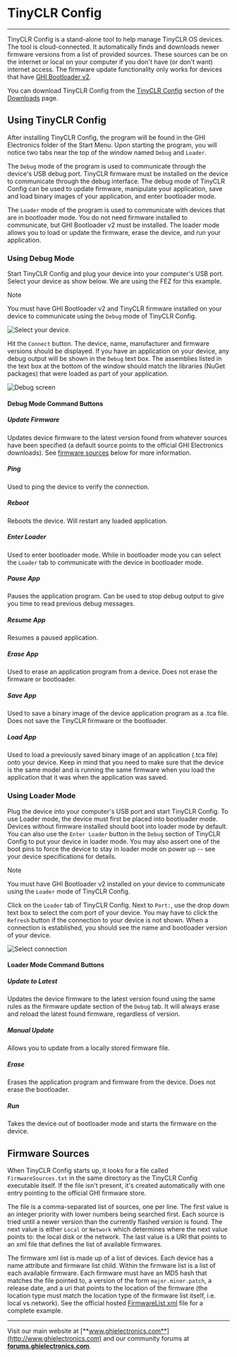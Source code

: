 # TinyCLR Config
---
TinyCLR Config is a stand-alone tool to help manage TinyCLR OS devices. The tool is cloud-connected. It automatically finds and downloads newer firmware versions from a list of provided sources. These sources can be on the internet or local on your computer if you don't have (or don't want) internet access. The firmware update functionality only works for devices that have [GHI Bootloader v2](../loaders/ghi-bootloader.md).

You can download TinyCLR Config from the [TinyCLR Config](downloads.md#tinyclr-config) section of the [Downloads](downloads.md) page.

## Using TinyCLR Config
After installing TinyCLR Config, the program will be found in the GHI Electronics folder of the Start Menu. Upon starting the program, you will notice two tabs near the top of the window named `Debug` and `Loader`.

The `Debug` mode of the program is used to communicate through the device's USB debug port. TinyCLR firmware must be installed on the device to communicate through the debug interface. The debug mode of TinyCLR Config can be used to update firmware, manipulate your application, save and load binary images of your application, and enter bootloader mode.

The `Loader` mode of the program is used to communicate with devices that are in bootloader mode. You do not need firmware installed to communicate, but GHI Bootloader v2 must be installed. The loader mode allows you to load or update the firmware, erase the device, and run your application.

### Using Debug Mode

Start TinyCLR Config and plug your device into your computer's USB port. Select your device as show below. We are using the FEZ for this example.

> [!Note]
> You must have GHI Bootloader v2 and TinyCLR firmware installed on your device to communicate using the `Debug` mode of TinyCLR Config.

![Select your device](images/select-device.png).

Hit the `Connect` button. The device, name, manufacturer and firmware versions should be displayed. If you have an application on your device, any debug output will be shown in the `Debug` text box. The assemblies listed in the text box at the bottom of the window should match the libraries (NuGet packages) that were loaded as part of your application.

![Debug screen](images/debug-screen.png)

#### Debug Mode Command Buttons

##### Update Firmware
Updates device firmware to the latest version found from whatever sources have been specified (a default source points to the official GHI Electronics downloads). See [firmware sources](#firmware-sources) below for more information.

##### Ping
Used to ping the device to verify the connection.

##### Reboot
Reboots the device. Will restart any loaded application.

##### Enter Loader
Used to enter bootloader mode. While in bootloader mode you can select the `Loader` tab to communicate with the device in bootloader mode.

##### Pause App
Pauses the application program. Can be used to stop debug output to give you time to read previous debug messages.

##### Resume App
Resumes a paused application.

##### Erase App
Used to erase an application program from a device. Does not erase the firmware or bootloader.

##### Save App
Used to save a binary image of the device application program as a .tca file. Does not save the TinyCLR firmware or the bootloader.

##### Load App
Used to load a previously saved binary image of an application (.tca file) onto your device. Keep in mind that you need to make sure that the device is the same model and is running the same firmware when you load the application that it was when the application was saved.

### Using Loader Mode
Plug the device into your computer's USB port and start TinyCLR Config. To use Loader mode, the device must first be placed into bootloader mode. Devices without firmware installed should boot into loader mode by default. You can also use the `Enter Loader` button in the `Debug` section of TinyCLR Config to put your device in loader mode. You may also assert one of the boot pins to force the device to stay in loader mode on power up -- see your device specifications for details.

> [!Note]
> You must have GHI Bootloader v2 installed on your device to communicate using the `Loader` mode of TinyCLR Config.

Click on the `Loader` tab of TinyCLR Config. Next to `Port:`, use the drop down text box to select the com port of your device. You may have to click the `Refresh` button if the connection to your device is not shown. When a connection is established, you should see the name and bootloader version of your device.

![Select connection](images/select-connection.png)

#### Loader Mode Command Buttons

##### Update to Latest
Updates the device firmware to the latest version found using the same rules as the firmware update section of the `Debug` tab. It will always erase and reload the latest found firmware, regardless of version.

##### Manual Update
Allows you to update from a locally stored firmware file.

##### Erase
Erases the application program and firmware from the device. Does not erase the bootloader.

##### Run
Takes the device out of bootloader mode and starts the firmware on the device.

## Firmware Sources
When TinyCLR Config starts up, it looks for a file called `FirmwareSources.txt` in the same directory as the TinyCLR Config executable itself. If the file isn't present, it's created automatically with one entry pointing to the official GHI firmware store.

The file is a comma-separated list of sources, one per line. The first value is an integer priority with lower numbers being searched first. Each source is tried until a newer version than the currently flashed version is found. The next value is either `Local` or `Network` which determines where the next value points to: the local disk or the network. The last value is a URI that points to an xml file that defines the list of available firmwares.

The firmware xml list is made up of a list of devices. Each device has a name attribute and firmware list child. Within the firmware list is a list of each available firmware. Each firmware must have an MD5 hash that matches the file pointed to, a version of the form `major.minor.patch`, a release date, and a uri that points to the location of the firmware (the location type must match the location type of the firmware list itself, i.e. local vs network). See the official hosted [FirmwareList.xml](http://files.ghielectronics.com/downloads/TinyCLR/Firmwares/FirmwareList.xml) file for a complete example.

***

Visit our main website at [**www.ghielectronics.com**](http://www.ghielectronics.com) and our community forums at [**forums.ghielectronics.com**](https://forums.ghielectronics.com/).
